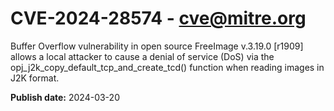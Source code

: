 # CVE-2024-28574 - cve@mitre.org

Buffer Overflow vulnerability in open source FreeImage v.3.19.0 [r1909] allows a local attacker to cause a denial of service (DoS) via the opj_j2k_copy_default_tcp_and_create_tcd() function when reading images in J2K format.

**Publish date:** 2024-03-20
